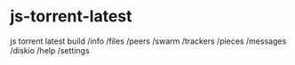 # js-torrent-latest
js torrent latest build 
/info
/files
/peers
/swarm
/trackers
/pieces
/messages
/diskio
/help
/settings 
